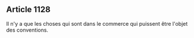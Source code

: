 Article 1128
----
Il n'y a que les choses qui sont dans le commerce qui puissent être l'objet des
conventions.
